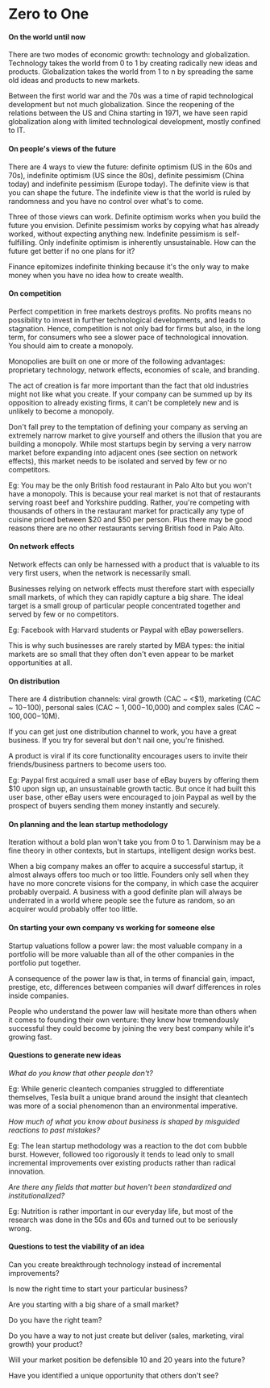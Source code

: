 # Zero to One

#### On the world until now
There are two modes of economic growth: technology and globalization. Technology takes the world from 0 to 1 by creating radically new ideas and products. Globalization takes the world from 1 to n by spreading the same old ideas and products to new markets.

Between the first world war and the 70s was a time of rapid technological development but not much globalization. Since the reopening of the relations between the US and China starting in 1971, we have seen rapid globalization along with limited technological development, mostly confined to IT.

#### On people's views of the future
There are 4 ways to view the future: definite optimism (US in the 60s and 70s), indefinite optimism (US since the 80s), definite pessimism (China today) and indefinite pessimism (Europe today). The definite view is that you can shape the future. The indefinite view is that the world is ruled by randomness and you have no control over what's to come.

Three of those views can work. Definite optimism works when you build the future you envision. Definite pessimism works by copying what has already worked, without expecting anything new. Indefinite pessimism is self-fulfilling. Only indefinite optimism is inherently unsustainable. How can the future get better if no one plans for it?

Finance epitomizes indefinite thinking because it's the only way to make money when you have no idea how to create wealth.

#### On competition
Perfect competition in free markets destroys profits. No profits means no possibility to invest in further technological developments, and leads to stagnation. Hence, competition is not only bad for firms but also, in the long term, for consumers who see a slower pace of technological innovation. You should aim to create a monopoly.

Monopolies are built on one or more of the following advantages: proprietary technology, network effects, economies of scale, and branding.

The act of creation is far more important than the fact that old industries might not like what you create. If your company can be summed up by its opposition to already existing firms, it can't be completely new and is unlikely to become a monopoly.

Don't fall prey to the temptation of defining your company as serving an extremely narrow market to give yourself and others the illusion that you are building a monopoly. While most startups begin by serving a very narrow market before expanding into adjacent ones (see section on network effects), this market needs to be isolated and served by few or no competitors.

Eg: You may be the only British food restaurant in Palo Alto but you won't have a monopoly. This is because your real market is not that of restaurants serving roast beef and Yorkshire pudding. Rather, you're competing with thousands of others in the restaurant market for practically any type of cuisine priced between $20 and $50 per person. Plus there may be good reasons there are no other restaurants serving British food in Palo Alto.

#### On network effects
Network effects can only be harnessed with a product that is valuable to its very first users, when the network is necessarily small.

Businesses relying on network effects must therefore start with especially small markets, of which they can rapidly capture a big share. The ideal target is a small group of particular people concentrated together and served by few or no competitors.

Eg: Facebook with Harvard students or Paypal with eBay powersellers.

This is why such businesses are rarely started by MBA types: the initial markets are so small that they often don't even appear to be market opportunities at all.

#### On distribution
There are 4 distribution channels: viral growth (CAC ~ <$1), marketing (CAC ~ $10-$100), personal sales (CAC ~ $1,000-$10,000) and complex sales (CAC ~ $100,000-$10M).

If you can get just one distribution channel to work, you have a great business. If you try for several but don't nail one, you're finished.

A product is viral if its core functionality encourages users to invite their friends/business partners to become users too.

Eg: Paypal first acquired a small user base of eBay buyers by offering them $10 upon sign up, an unsustainable growth tactic. But once it had built this user base, other eBay users were encouraged to join Paypal as well by the prospect of buyers sending them money instantly and securely.

#### On planning and the lean startup methodology
Iteration without a bold plan won't take you from 0 to 1. Darwinism may be a fine theory in other contexts, but in startups, intelligent design works best.

When a big company makes an offer to acquire a successful startup, it almost always offers too much or too little. Founders only sell when they have no more concrete visions for the company, in which case the acquirer probably overpaid. A business with a good definite plan will always be underrated in a world where people see the future as random, so an acquirer would probably offer too little.

#### On starting your own company vs working for someone else
Startup valuations follow a power law: the most valuable company in a portfolio will be more valuable than all of the other companies in the portfolio put together.

A consequence of the power law is that, in terms of financial gain, impact, prestige, etc, differences between companies will dwarf differences in roles inside companies.

People who understand the power law will hesitate more than others when it comes to founding their own venture: they know how tremendously successful they could become by joining the very best company while it's growing fast.

#### Questions to generate new ideas
*What do you know that other people don't?*

Eg: While generic cleantech companies struggled to differentiate themselves, Tesla built a unique brand around the insight that cleantech was more of a social phenomenon than an environmental imperative.

*How much of what you know about business is shaped by misguided reactions to past mistakes?*

Eg: The lean startup methodology was a reaction to the dot com bubble burst. However, followed too rigorously it tends to lead only to small incremental improvements over existing products rather than radical innovation.

*Are there any fields that matter but haven't been standardized and institutionalized?*

Eg: Nutrition is rather important in our everyday life, but most of the research was done in the 50s and 60s and turned out to be seriously wrong.

#### Questions to test the viability of an idea
Can you create breakthrough technology instead of incremental improvements?

Is now the right time to start your particular business?

Are you starting with a big share of a small market?

Do you have the right team?

Do you have a way to not just create but deliver (sales, marketing, viral growth) your product?

Will your market position be defensible 10 and 20 years into the future?

Have you identified a unique opportunity that others don't see?
